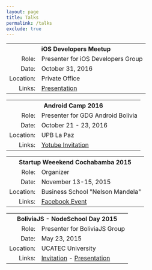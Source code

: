 ```yaml
---
layout: page
title: Talks
permalink: /talks
exclude: true
---
```


<div class="box-talk">
	<table class="table-talk">
		<tr>
			<th colspan="2" style="text-align: center">
				iOS Developers Meetup
			</th>
		</tr>
		<tr>
			<td style="text-align: right">Role:</td>
			<td>Presenter for iOS Developers Group</td>
		</tr>
		<tr>
			<td style="text-align: right">Date:</td>
			<td>October 31, 2016</td>
		</tr>
		<tr>
			<td style="text-align: right">Location:</td>
			<td>Private Office</td>
		</tr>
		<tr>
			<td style="text-align: right">Links:</td>
			<td>
				<a href="https://docs.google.com/presentation/d/1ngw4YRY6Nb7Li79Ma4rNst3PvisaF528mvj54JPWwhk/edit?usp=sharing" target="_blank">Presentation</a>
			</td>
		</tr>	
	</table>
</div>

<div class="box-talk">
	<table class="table-talk">
		<tr>
			<th colspan="2" style="text-align: center">
				Android Camp 2016
			</th>
		</tr>
		<tr>
			<td style="text-align: right">Role:</td>
			<td>Presenter for GDG Android Bolivia</td>
		</tr>
		<tr>
			<td style="text-align: right">Date:</td>
			<td>October 21 - 23, 2016</td>
		</tr>
		<tr>
			<td style="text-align: right">Location:</td>
			<td>UPB La Paz</td>
		</tr>
		<tr>
			<td style="text-align: right">Links:</td>
			<td>
				<a href="https://www.youtube.com/watch?v=Hq9C4acL4As" target="_blank">Yotube Invitation</a>
			</td>
		</tr>	
	</table>
</div>

<div class="box-talk">
	<table class="table-talk">
		<tr>
			<th colspan="2" style="text-align: center">
				Startup Weeekend Cochabamba 2015
			</th>
		</tr>
		<tr>
			<td style="text-align: right">Role:</td>
			<td>Organizer</td>
		</tr>
		<tr>
			<td style="text-align: right">Date:</td>
			<td>November 13-15, 2015</td>
		</tr>
		<tr>
			<td style="text-align: right">Location:</td>
			<td>Business School "Nelson Mandela"</td>
		</tr>
		<tr>
			<td style="text-align: right">Links:</td>
			<td>
				<a href="https://www.facebook.com/events/unm-escuela-de-negocios-nelson-mandela/startup-weekend-cochabamba-2015/742348839202904/" target="_blank">Facebook Event</a>
			</td>
		</tr>	
	</table>
</div>

<div class="box-talk">
	<table class="table-talk">
		<tr>
			<th colspan="2" style="text-align: center">
				BoliviaJS - NodeSchool Day 2015
			</th>
		</tr>
		<tr>
			<td style="text-align: right">Role:</td>
			<td>Presenter for BoliviaJS Group</td>
		</tr>
		<tr>
			<td style="text-align: right">Date:</td>
			<td>May 23, 2015</td>
		</tr>
		<tr>
			<td style="text-align: right">Location:</td>
			<td>UCATEC University</td>
		</tr>
		<tr>
			<td style="text-align: right">Links:</td>
			<td>
				<a href="https://twitter.com/BoliviaJs/status/601487675862953985" target="_blank">Invitation</a> - 
				<a href="https://docs.google.com/presentation/d/1ngw4YRY6Nb7Li79Ma4rNst3PvisaF528mvj54JPWwhk/edit?usp=sharing" target="_blank">Presentation</a>
			</td>
		</tr>	
	</table>
</div>
